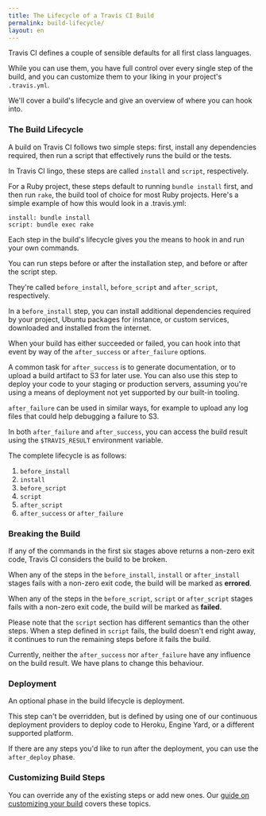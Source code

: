 ```yaml
---
title: The Lifecycle of a Travis CI Build
permalink: build-lifecycle/
layout: en
---
```

Travis CI defines a couple of sensible defaults for all first class languages.

While you can use them, you have full control over every single step of the build, and you can customize them to your liking in your project's `.travis.yml`.

We'll cover a build's lifecycle and give an overview of where you can hook into.

<div id="toc"/></div>

### The Build Lifecycle

A build on Travis CI follows two simple steps: first, install any dependencies required, then run a script that effectively runs the build or the tests.

In Travis CI lingo, these steps are called `install` and `script`, respectively.

For a Ruby project, these steps default to running `bundle install` first, and then run `rake`, the build tool of choice for most Ruby projects. Here's a simple example of how this would look in a .travis.yml:

    install: bundle install
    script: bundle exec rake

Each step in the build's lifecycle gives you the means to hook in and run your own commands.

You can run steps before or after the installation step, and before or after the script step.

They're called `before_install`, `before_script` and `after_script`, respectively.

In a `before_install` step, you can install additional dependencies required by your project, Ubuntu packages for instance, or custom services, downloaded and installed from the internet.

When your build has either succeeded or failed, you can hook into that event by way of the `after_success` or `after_failure` options.

A common task for `after_success` is to generate documentation, or to upload a build artifact  to S3 for later use. You can also use this step to deploy your code to your staging or production servers, assuming you're using a means of deployment not yet supported by our built-in tooling.

`after_failure` can be used in similar ways, for example to upload any log files that could help debugging a failure to S3.

In both `after_failure` and `after_success`, you can access the build result using the `$TRAVIS_RESULT` environment variable.

The complete lifecycle is as follows:

1. `before_install`
2. `install`
3. `before_script`
4. `script`
5. `after_script`
6. `after_success` or `after_failure`

### Breaking the Build

If any of the commands in the first six stages above returns a non-zero exit code, Travis CI considers the build to be broken.

When any of the steps in the `before_install`, `install` or `after_install` stages fails with a non-zero exit code, the build will be marked as **errored**.

When any of the steps in the `before_script`, `script` or `after_script` stages fails with a non-zero exit code, the build will be marked as **failed**.

Please note that the `script` section has different semantics than the other
steps. When a step defined in `script` fails, the build doesn't end right away,
it continues to run the remaining steps before it fails the build.

Currently, neither the `after_success` nor `after_failure` have any influence on the build result. We have plans to change this behaviour.

### Deployment

An optional phase in the build lifecycle is deployment.

This step can't be overridden, but is defined by using one of our continuous deployment providers to deploy code to Heroku, Engine Yard, or a different supported platform.

If there are any steps you'd like to run after the deployment, you can use the `after_deploy` phase.

### Customizing Build Steps

You can override any of the existing steps or add new ones. Our [guide on customizing your build](/user/customizing-the-build) covers these topics.
